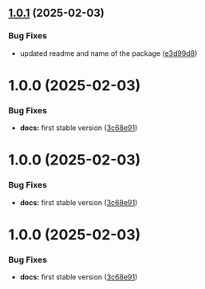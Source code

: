 ## [1.0.1](https://github.com/davitp/editimg/compare/v1.0.0...v1.0.1) (2025-02-03)


### Bug Fixes

* updated readme and name of the package ([e3d99d8](https://github.com/davitp/editimg/commit/e3d99d8991f623b0e4cdf80bff934a4d70dc2115))

# 1.0.0 (2025-02-03)


### Bug Fixes

* **docs:** first stable version ([3c68e91](https://github.com/davitp/editimg/commit/3c68e91208ca89ea7021690d59554bf7173ac4e6))

# 1.0.0 (2025-02-03)


### Bug Fixes

* **docs:** first stable version ([3c68e91](https://github.com/davitp/editimg/commit/3c68e91208ca89ea7021690d59554bf7173ac4e6))

# 1.0.0 (2025-02-03)


### Bug Fixes

* **docs:** first stable version ([3c68e91](https://github.com/davitp/editimg/commit/3c68e91208ca89ea7021690d59554bf7173ac4e6))
